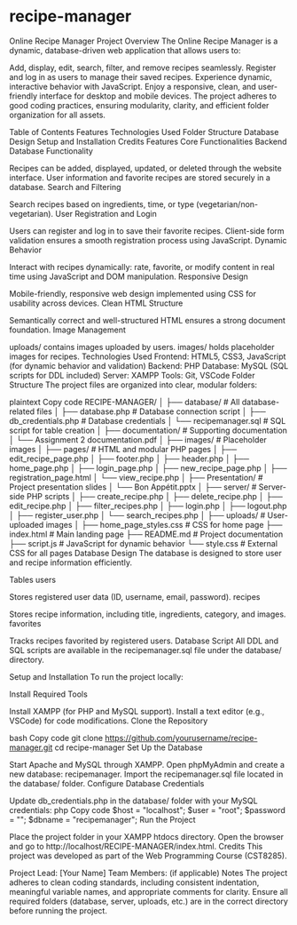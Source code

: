 # recipe-manager
Online Recipe Manager
Project Overview
The Online Recipe Manager is a dynamic, database-driven web application that allows users to:

Add, display, edit, search, filter, and remove recipes seamlessly.
Register and log in as users to manage their saved recipes.
Experience dynamic, interactive behavior with JavaScript.
Enjoy a responsive, clean, and user-friendly interface for desktop and mobile devices.
The project adheres to good coding practices, ensuring modularity, clarity, and efficient folder organization for all assets.

Table of Contents
Features
Technologies Used
Folder Structure
Database Design
Setup and Installation
Credits
Features
Core Functionalities
Backend Database Functionality

Recipes can be added, displayed, updated, or deleted through the website interface.
User information and favorite recipes are stored securely in a database.
Search and Filtering

Search recipes based on ingredients, time, or type (vegetarian/non-vegetarian).
User Registration and Login

Users can register and log in to save their favorite recipes.
Client-side form validation ensures a smooth registration process using JavaScript.
Dynamic Behavior

Interact with recipes dynamically: rate, favorite, or modify content in real time using JavaScript and DOM manipulation.
Responsive Design

Mobile-friendly, responsive web design implemented using CSS for usability across devices.
Clean HTML Structure

Semantically correct and well-structured HTML ensures a strong document foundation.
Image Management

uploads/ contains images uploaded by users.
images/ holds placeholder images for recipes.
Technologies Used
Frontend: HTML5, CSS3, JavaScript (for dynamic behavior and validation)
Backend: PHP
Database: MySQL (SQL scripts for DDL included)
Server: XAMPP
Tools: Git, VSCode
Folder Structure
The project files are organized into clear, modular folders:

plaintext
Copy code
RECIPE-MANAGER/
│
├── database/                    # All database-related files
│   ├── database.php             # Database connection script
│   ├── db_credentials.php       # Database credentials
│   └── recipemanager.sql        # SQL script for table creation
│
├── documentation/               # Supporting documentation
│   └── Assignment 2 documentation.pdf
│
├── images/                      # Placeholder images
│
├── pages/                       # HTML and modular PHP pages
│   ├── edit_recipe_page.php
│   ├── footer.php
│   ├── header.php
│   ├── home_page.php
│   ├── login_page.php
│   ├── new_recipe_page.php
│   ├── registration_page.html
│   └── view_recipe.php
│
├── Presentation/                # Project presentation slides
│   └── Bon Appétit.pptx
│
├── server/                      # Server-side PHP scripts
│   ├── create_recipe.php
│   ├── delete_recipe.php
│   ├── edit_recipe.php
│   ├── filter_recipes.php
│   ├── login.php
│   ├── logout.php
│   ├── register_user.php
│   └── search_recipes.php
│
├── uploads/                     # User-uploaded images
│
├── home_page_styles.css         # CSS for home page
├── index.html                   # Main landing page
├── README.md                    # Project documentation
├── script.js                    # JavaScript for dynamic behavior
└── style.css                    # External CSS for all pages
Database Design
The database is designed to store user and recipe information efficiently.

Tables
users

Stores registered user data (ID, username, email, password).
recipes

Stores recipe information, including title, ingredients, category, and images.
favorites

Tracks recipes favorited by registered users.
Database Script
All DDL and SQL scripts are available in the recipemanager.sql file under the database/ directory.

Setup and Installation
To run the project locally:

Install Required Tools

Install XAMPP (for PHP and MySQL support).
Install a text editor (e.g., VSCode) for code modifications.
Clone the Repository

bash
Copy code
git clone https://github.com/yourusername/recipe-manager.git
cd recipe-manager
Set Up the Database

Start Apache and MySQL through XAMPP.
Open phpMyAdmin and create a new database: recipemanager.
Import the recipemanager.sql file located in the database/ folder.
Configure Database Credentials

Update db_credentials.php in the database/ folder with your MySQL credentials:
php
Copy code
$host = "localhost";
$user = "root";
$password = "";
$dbname = "recipemanager";
Run the Project

Place the project folder in your XAMPP htdocs directory.
Open the browser and go to http://localhost/RECIPE-MANAGER/index.html.
Credits
This project was developed as part of the Web Programming Course (CST8285).

Project Lead: [Your Name]
Team Members: (if applicable)
Notes
The project adheres to clean coding standards, including consistent indentation, meaningful variable names, and appropriate comments for clarity.
Ensure all required folders (database, server, uploads, etc.) are in the correct directory before running the project.
